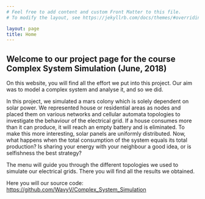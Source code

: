 ```yaml
---
# Feel free to add content and custom Front Matter to this file.
# To modify the layout, see https://jekyllrb.com/docs/themes/#overriding-theme-defaults

layout: page
title: Home
---
```


## Welcome to our project page for the course Complex System Simulation (June, 2018)

On this website, you will find all the effort we put into this project. Our aim was to model a complex system and analyse it, and so we did.

In this project, we simulated a mars colony which is solely dependent on solar power. We represented house or residential areas as nodes and placed them on various networks and cellular automata topologies to investigate the behaviour of the electrical grid. If a house consumes more than it can produce, it will reach an empty battery and is eliminated. To make this more interesting, solar panels are uniformly distributed. Now, what happens when the total consumption of the system equals its total production? Is sharing your energy with your neighbour a good idea, or is selfishness the best strategy?

The menu will guide you through the different topologies we used to simulate our electrical grids. There you will find all the results we obtained.

Here you will our source code: <https://github.com/WavyV/Complex_System_Simulation>
